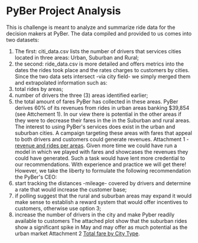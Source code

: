 # PyBer Project Analysis
This is challenge is meant to analyze and summarize ride data for the decision makers at PyBer.
The data compiled and provided to us comes into two datasets:
   1) The first: citi_data.csv lists the number of drivers that services cities located in three areas: Urban, Suburban and Rural;
   2) the second: ride_data.csv is more detailed and offers metrics into the dates the rides took place and the rates charges to customers by cities.
Since the two data sets intersect -via city field- we simply merged them and extrapolated information such as:
   1) total rides by areas;
   2) number of drivers the three (3) areas identified earlier;
   3) the total amount of fares PyBer has collected in these areas.
PyBer derives 60% of its revenues from rides in urban areas banking $39,854 (see Attchement 1). In our view there is potential in the other areas if they were to decrease their fares in the in the Suburban and rural areas. The interest to using PyBer's services does exist in the urban and suburban cities. A campaign targeting these areas with fares that appeal to both drivers and customers could generate revenues.
Attachment 1 - [revenue and rides per areas](https://github.com/RichardYDepestre/PyBer_Analysis/blob/main/analysis/PyBer_fare_summary.png).
Given more time we could have run a model in which we played with fares and showcases the revenues they could have generated. Such a task would have lent more credential to our recommendations. With experience and practice we will get there!
However, we take the liberty to formulate the following recommendation the PyBer's CEO:
   1) start tracking the distances -mileage- covered by drivers and determine a rate that would increase the customer base;
   2) if polling suggest that the rural and suburban areas may expand it would make sense to establish a reward system that would offer incentives to customers, otherwise use option 3;
   3) increase the number of drivers in the city and make Pyber readily available to customers
The attached plot show that the suburban rides show a significant spike in May and may offer as much potential as the urban market Attachment 2 [Total fare by City Type](https://github.com/RichardYDepestre/PyBer_Analysis/blob/main/analysis/PyBer_fare_summary.png).
